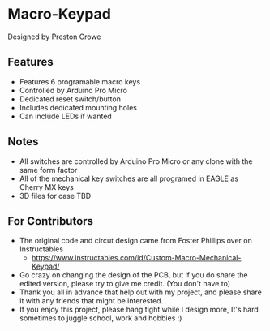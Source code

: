 # Macro-Keypad
Designed by Preston Crowe

Features
---------

* Features 6 programable macro keys
* Controlled by Arduino Pro Micro
* Dedicated reset switch/button
* Includes dedicated mounting holes
* Can include LEDs if wanted

Notes
------

* All switches are controlled by Arduino Pro Micro or any clone with the same form factor 
* All of the mechanical key switches are all programed in EAGLE as Cherry MX keys 
* 3D files for case TBD

For Contributors
------------------

* The original code and circut design came from Foster Phillips over on Instructables
  * https://www.instructables.com/id/Custom-Macro-Mechanical-Keypad/
* Go crazy on changing the design of the PCB, but if you do share the edited version, please try to give me credit. (You don't have to)
* Thank you all in advance that help out with my project, and please share it with any friends that might be interested. 
* If you enjoy this project, please hang tight while I design more, It's hard sometimes to juggle school, work and hobbies :)
